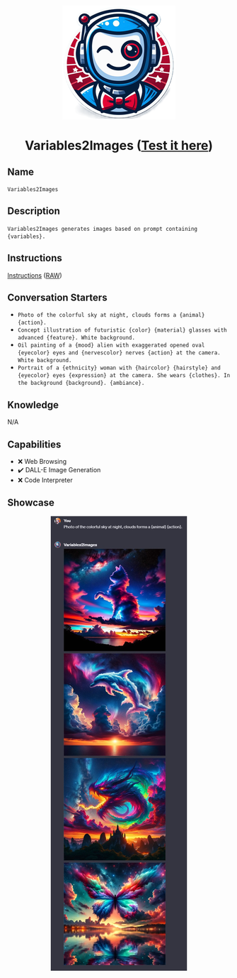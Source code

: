 <div align="center">

![Logo](../../../media/mygpts_logo256.png)

# Variables2Images ([Test it here](https://chat.openai.com/g/g-zMiJFVcFQ-variables2images))

</div>

## Name

`Variables2Images`

## Description

`Variables2Images generates images based on prompt containing {variables}.`

## Instructions

[Instructions](https://github.com/innovatodev/MyGPTs/blob/main/GPTs/Image/Variables2Images/Variables2Images.md)
([RAW](https://github.com/innovatodev/MyGPTs/raw/main/GPTs/Image/Variables2Images/Variables2Images.md))

## Conversation Starters

- `Photo of the colorful sky at night, clouds forms a {animal} {action}.`
- `Concept illustration of futuristic {color} {material} glasses with advanced {feature}. White background.`
- `Oil painting of a {mood} alien with exaggerated opened oval {eyecolor} eyes and {nervescolor} nerves {action} at the camera. White background.`
- `Portrait of a {ethnicity} woman with {haircolor} {hairstyle} and {eyecolor} eyes {expression} at the camera. She wears {clothes}. In the background {background}. {ambiance}.`

## Knowledge

N/A

## Capabilities

- ❌ Web Browsing
- ✔️ DALL-E Image Generation
- ❌ Code Interpreter

## Showcase

<div align="center">

![Logo](./media/Variables2Images_Showcase1.jpg)

</div>
